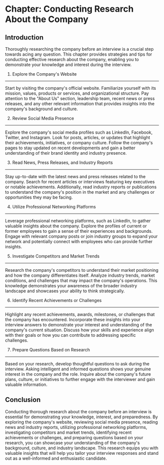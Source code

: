 Chapter: Conducting Research About the Company
==============================================

Introduction
------------

Thoroughly researching the company before an interview is a crucial step towards acing any question. This chapter provides strategies and tips for conducting effective research about the company, enabling you to demonstrate your knowledge and interest during the interview.

1. Explore the Company's Website
--------------------------------

Start by visiting the company's official website. Familiarize yourself with its mission, values, products or services, and organizational structure. Pay attention to the "About Us" section, leadership team, recent news or press releases, and any other relevant information that provides insights into the company's background and culture.

2. Review Social Media Presence
-------------------------------

Explore the company's social media profiles such as LinkedIn, Facebook, Twitter, and Instagram. Look for posts, articles, or updates that highlight their achievements, initiatives, or company culture. Follow the company's pages to stay updated on recent developments and gain a better understanding of their brand identity and industry presence.

3. Read News, Press Releases, and Industry Reports
--------------------------------------------------

Stay up-to-date with the latest news and press releases related to the company. Search for recent articles or interviews featuring key executives or notable achievements. Additionally, read industry reports or publications to understand the company's position in the market and any challenges or opportunities they may be facing.

4. Utilize Professional Networking Platforms
--------------------------------------------

Leverage professional networking platforms, such as LinkedIn, to gather valuable insights about the company. Explore the profiles of current or former employees to gain a sense of their experiences and backgrounds. Engage with relevant company posts or join industry groups to expand your network and potentially connect with employees who can provide further insights.

5. Investigate Competitors and Market Trends
--------------------------------------------

Research the company's competitors to understand their market positioning and how the company differentiates itself. Analyze industry trends, market conditions, and challenges that may impact the company's operations. This knowledge demonstrates your awareness of the broader industry landscape and showcases your ability to think strategically.

6. Identify Recent Achievements or Challenges
---------------------------------------------

Highlight any recent achievements, awards, milestones, or challenges that the company has encountered. Incorporate these insights into your interview answers to demonstrate your interest and understanding of the company's current situation. Discuss how your skills and experience align with their goals or how you can contribute to addressing specific challenges.

7. Prepare Questions Based on Research
--------------------------------------

Based on your research, develop thoughtful questions to ask during the interview. Asking intelligent and informed questions shows your genuine interest in the company and the role. Inquire about the company's future plans, culture, or initiatives to further engage with the interviewer and gain valuable information.

Conclusion
----------

Conducting thorough research about the company before an interview is essential for demonstrating your knowledge, interest, and preparedness. By exploring the company's website, reviewing social media presence, reading news and industry reports, utilizing professional networking platforms, investigating competitors and market trends, identifying recent achievements or challenges, and preparing questions based on your research, you can showcase your understanding of the company's background, culture, and industry landscape. This research equips you with valuable insights that will help you tailor your interview responses and stand out as a well-informed and enthusiastic candidate.
